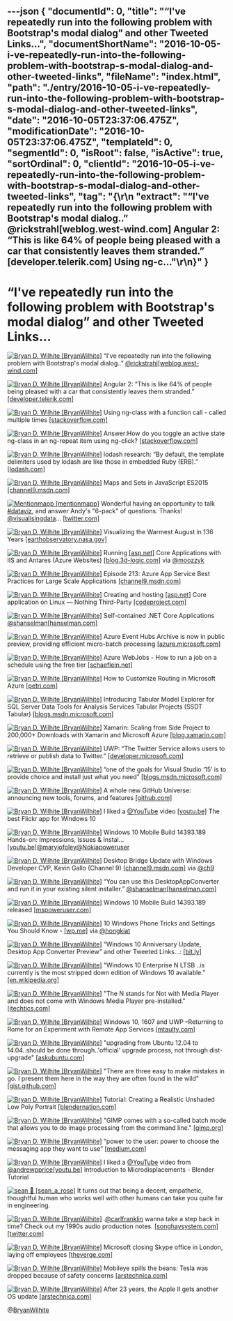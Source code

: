 ---json
{
  "documentId": 0,
  "title": "“I've repeatedly run into the following problem with Bootstrap's modal dialog” and other Tweeted Links…",
  "documentShortName": "2016-10-05-i-ve-repeatedly-run-into-the-following-problem-with-bootstrap-s-modal-dialog-and-other-tweeted-links",
  "fileName": "index.html",
  "path": "./entry/2016-10-05-i-ve-repeatedly-run-into-the-following-problem-with-bootstrap-s-modal-dialog-and-other-tweeted-links",
  "date": "2016-10-05T23:37:06.475Z",
  "modificationDate": "2016-10-05T23:37:06.475Z",
  "templateId": 0,
  "segmentId": 0,
  "isRoot": false,
  "isActive": true,
  "sortOrdinal": 0,
  "clientId": "2016-10-05-i-ve-repeatedly-run-into-the-following-problem-with-bootstrap-s-modal-dialog-and-other-tweeted-links",
  "tag": "{\r\n  \"extract\": \"“I've repeatedly run into the following problem with Bootstrap's modal dialog..” @rickstrahl[weblog.west-wind.com] Angular 2: “This is like 64% of people being pleased with a car that consistently leaves them stranded.” [developer.telerik.com] Using ng-c...\"\r\n}"
}
---

# “I've repeatedly run into the following problem with Bootstrap's modal dialog” and other Tweeted Links…

[<img alt="Bryan D. Wilhite [BryanWilhite]" src="https://songhay.blob.core.windows.net/shared-social-twitter/BryanWilhite.jpeg">](http://songhayblog.azurewebsites.net/ "Bryan D. Wilhite [BryanWilhite]") “I've repeatedly run into the following problem with Bootstrap's modal dialog..” [@rickstrahl](http://twitter.com/rickstrahl)[[weblog.west-wind.com]](https://weblog.west-wind.com/posts/2016/Sep/14/Bootstrap-Modal-Dialog-showing-under-Modal-Background)

[<img alt="Bryan D. Wilhite [BryanWilhite]" src="https://songhay.blob.core.windows.net/shared-social-twitter/BryanWilhite.jpeg">](http://songhayblog.azurewebsites.net/ "Bryan D. Wilhite [BryanWilhite]") Angular 2: “This is like 64% of people being pleased with a car that consistently leaves them stranded.” [[developer.telerik.com]](http://developer.telerik.com/featured/you-have-seriously-underestimated-angular/)

[<img alt="Bryan D. Wilhite [BryanWilhite]" src="https://songhay.blob.core.windows.net/shared-social-twitter/BryanWilhite.jpeg">](http://songhayblog.azurewebsites.net/ "Bryan D. Wilhite [BryanWilhite]") Using ng-class with a function call - called multiple times [[stackoverflow.com]](http://stackoverflow.com/q/26992193/22944?stw=2)

[<img alt="Bryan D. Wilhite [BryanWilhite]" src="https://songhay.blob.core.windows.net/shared-social-twitter/BryanWilhite.jpeg">](http://songhayblog.azurewebsites.net/ "Bryan D. Wilhite [BryanWilhite]") Answer:How do you toggle an active state ng-class in an ng-repeat item using ng-click? [[stackoverflow.com]](http://stackoverflow.com/a/25560198/22944?stw=2)

[<img alt="Bryan D. Wilhite [BryanWilhite]" src="https://songhay.blob.core.windows.net/shared-social-twitter/BryanWilhite.jpeg">](http://songhayblog.azurewebsites.net/ "Bryan D. Wilhite [BryanWilhite]") lodash research: “By default, the template delimiters used by lodash are like those in embedded Ruby (ERB).” [[lodash.com]](https://lodash.com/docs/4.15.0#templateSettings)

[<img alt="Bryan D. Wilhite [BryanWilhite]" src="https://songhay.blob.core.windows.net/shared-social-twitter/BryanWilhite.jpeg">](http://songhayblog.azurewebsites.net/ "Bryan D. Wilhite [BryanWilhite]") Maps and Sets in JavaScript ES2015 [[channel9.msdn.com]](https://channel9.msdn.com/Blogs/One-Dev-Minute/Maps-and-Sets-in-JavaScript-ES2015)

[<img alt="Mentionmapp [mentionmapp]" src="https://songhay.blob.core.windows.net/shared-social-twitter/mentionmapp.jpg">](http://www.mentionmapp.com/ "Mentionmapp [mentionmapp]") Wonderful having an opportunity to talk [#dataviz](http://twitter.com/search?q=%23dataviz), and answer Andy's "6-pack" of questions. Thanks! [@visualisingdata](http://twitter.com/visualisingdata)… [[twitter.com]](https://twitter.com/i/web/status/783397286386819072)

[<img alt="Bryan D. Wilhite [BryanWilhite]" src="https://songhay.blob.core.windows.net/shared-social-twitter/BryanWilhite.jpeg">](http://songhayblog.azurewebsites.net/ "Bryan D. Wilhite [BryanWilhite]") Visualizing the Warmest August in 136 Years [[earthobservatory.nasa.gov]](http://earthobservatory.nasa.gov/blogs/earthmatters/2016/09/12/heres-how-the-warmest-august-in-136-years-looks-in-chart-form/)

[<img alt="Bryan D. Wilhite [BryanWilhite]" src="https://songhay.blob.core.windows.net/shared-social-twitter/BryanWilhite.jpeg">](http://songhayblog.azurewebsites.net/ "Bryan D. Wilhite [BryanWilhite]") Running [[asp.net]](http://ASP.NET) Core Applications with IIS and Antares (Azure Websites) [[blog.3d-logic.com]](https://blog.3d-logic.com/2016/06/08/running-asp-net-core-applications-with-iis-and-antares/) via [@moozzyk](http://twitter.com/moozzyk)

[<img alt="Bryan D. Wilhite [BryanWilhite]" src="https://songhay.blob.core.windows.net/shared-social-twitter/BryanWilhite.jpeg">](http://songhayblog.azurewebsites.net/ "Bryan D. Wilhite [BryanWilhite]") Episode 213: Azure App Service Best Practices for Large Scale Applications [[channel9.msdn.com]](https://channel9.msdn.com/Shows/Cloud+Cover/Episode-213-Azure-App-Service-Best-Practices-for-Large-Scale-Applications)

[<img alt="Bryan D. Wilhite [BryanWilhite]" src="https://songhay.blob.core.windows.net/shared-social-twitter/BryanWilhite.jpeg">](http://songhayblog.azurewebsites.net/ "Bryan D. Wilhite [BryanWilhite]") Creating and hosting [[asp.net]](http://ASP.NET) Core application on Linux — Nothing Third-Party [[codeproject.com]](http://www.codeproject.com/Articles/1129562/Creating-and-hosting-ASP-NET-Core-application-on-L)

[<img alt="Bryan D. Wilhite [BryanWilhite]" src="https://songhay.blob.core.windows.net/shared-social-twitter/BryanWilhite.jpeg">](http://songhayblog.azurewebsites.net/ "Bryan D. Wilhite [BryanWilhite]") Self-contained .NET Core Applications [@shanselman](http://twitter.com/shanselman)[[hanselman.com]](http://www.hanselman.com/blog/SelfcontainedNETCoreApplications.aspx)

[<img alt="Bryan D. Wilhite [BryanWilhite]" src="https://songhay.blob.core.windows.net/shared-social-twitter/BryanWilhite.jpeg">](http://songhayblog.azurewebsites.net/ "Bryan D. Wilhite [BryanWilhite]") Azure Event Hubs Archive is now in public preview, providing efficient micro-batch processing [[azure.microsoft.com]](https://azure.microsoft.com/en-us/blog/azure-event-hubs-archive-in-public-preview/)

[<img alt="Bryan D. Wilhite [BryanWilhite]" src="https://songhay.blob.core.windows.net/shared-social-twitter/BryanWilhite.jpeg">](http://songhayblog.azurewebsites.net/ "Bryan D. Wilhite [BryanWilhite]") Azure WebJobs - How to run a job on a schedule using the free tier [[schaeflein.net]](http://www.schaeflein.net/azure-webjobs-free-tier/)

[<img alt="Bryan D. Wilhite [BryanWilhite]" src="https://songhay.blob.core.windows.net/shared-social-twitter/BryanWilhite.jpeg">](http://songhayblog.azurewebsites.net/ "Bryan D. Wilhite [BryanWilhite]") How to Customize Routing in Microsoft Azure [[petri.com]](https://www.petri.com/how-to-customize-routing-microsoft-azure)

[<img alt="Bryan D. Wilhite [BryanWilhite]" src="https://songhay.blob.core.windows.net/shared-social-twitter/BryanWilhite.jpeg">](http://songhayblog.azurewebsites.net/ "Bryan D. Wilhite [BryanWilhite]") Introducing Tabular Model Explorer for SQL Server Data Tools for Analysis Services Tabular Projects (SSDT Tabular) [[blogs.msdn.microsoft.com]](https://blogs.msdn.microsoft.com/analysisservices/2016/08/16/introducing-tabular-model-explorer-for-sql-server-data-tools-for-analysis-services-tabular-projects-ssdt-tabular/)

[<img alt="Bryan D. Wilhite [BryanWilhite]" src="https://songhay.blob.core.windows.net/shared-social-twitter/BryanWilhite.jpeg">](http://songhayblog.azurewebsites.net/ "Bryan D. Wilhite [BryanWilhite]") Xamarin: Scaling from Side Project to 200,000+ Downloads with Xamarin and Microsoft Azure [[blog.xamarin.com]](https://blog.xamarin.com/scaling-from-side-project-to-200000-downloads-with-xamarin-and-microsoft-azure/)

[<img alt="Bryan D. Wilhite [BryanWilhite]" src="https://songhay.blob.core.windows.net/shared-social-twitter/BryanWilhite.jpeg">](http://songhayblog.azurewebsites.net/ "Bryan D. Wilhite [BryanWilhite]") UWP: “The Twitter Service allows users to retrieve or publish data to Twitter.” [[developer.microsoft.com]](https://developer.microsoft.com/en-us/windows/uwp-community-toolkit/services/twitter)

[<img alt="Bryan D. Wilhite [BryanWilhite]" src="https://songhay.blob.core.windows.net/shared-social-twitter/BryanWilhite.jpeg">](http://songhayblog.azurewebsites.net/ "Bryan D. Wilhite [BryanWilhite]") “one of the goals for Visual Studio ‘15’ is to provide choice and install just what you need” [[blogs.msdn.microsoft.com]](https://blogs.msdn.microsoft.com/heaths/2016/09/15/changes-to-visual-studio-15-setup/)

[<img alt="Bryan D. Wilhite [BryanWilhite]" src="https://songhay.blob.core.windows.net/shared-social-twitter/BryanWilhite.jpeg">](http://songhayblog.azurewebsites.net/ "Bryan D. Wilhite [BryanWilhite]") A whole new GitHub Universe: announcing new tools, forums, and features [[github.com]](https://github.com/blog/2256-a-whole-new-github-universe-announcing-new-tools-forums-and-features)

[<img alt="Bryan D. Wilhite [BryanWilhite]" src="https://songhay.blob.core.windows.net/shared-social-twitter/BryanWilhite.jpeg">](http://songhayblog.azurewebsites.net/ "Bryan D. Wilhite [BryanWilhite]") I liked a [@YouTube](http://twitter.com/YouTube) video [[youtu.be]](http://youtu.be/Kw_CpdPQVwA?a) The best Flickr app for Windows 10

[<img alt="Bryan D. Wilhite [BryanWilhite]" src="https://songhay.blob.core.windows.net/shared-social-twitter/BryanWilhite.jpeg">](http://songhayblog.azurewebsites.net/ "Bryan D. Wilhite [BryanWilhite]") Windows 10 Mobile Build 14393.189 Hands-on: Impressions, Issues & Instal... [[youtu.be]](https://youtu.be/CtA01LqwRBs)[@maryjofoley](http://twitter.com/maryjofoley)[@Nokiapoweruser](http://twitter.com/Nokiapoweruser)

[<img alt="Bryan D. Wilhite [BryanWilhite]" src="https://songhay.blob.core.windows.net/shared-social-twitter/BryanWilhite.jpeg">](http://songhayblog.azurewebsites.net/ "Bryan D. Wilhite [BryanWilhite]") Desktop Bridge Update with Windows Developer CVP, Kevin Gallo (Channel 9) [[channel9.msdn.com]](https://channel9.msdn.com/Blogs/WindowsDev/Desktop-Bridge-Update-with-Windows-Developer-CVP-Kevin-Gallo) via [@ch9](http://twitter.com/ch9)

[<img alt="Bryan D. Wilhite [BryanWilhite]" src="https://songhay.blob.core.windows.net/shared-social-twitter/BryanWilhite.jpeg">](http://songhayblog.azurewebsites.net/ "Bryan D. Wilhite [BryanWilhite]") “You can use this DesktopAppConverter and run it in your existing silent installer.” [@shanselman](http://twitter.com/shanselman)[[hanselman.com]](http://www.hanselman.com/blog/PuttingMyVB6WindowsAppsInTheWindows10StoreProjectCentennial.aspx)

[<img alt="Bryan D. Wilhite [BryanWilhite]" src="https://songhay.blob.core.windows.net/shared-social-twitter/BryanWilhite.jpeg">](http://songhayblog.azurewebsites.net/ "Bryan D. Wilhite [BryanWilhite]") Windows 10 Mobile Build 14393.189 released [[mspoweruser.com]](https://mspoweruser.com/windows-10-mobile-build-14393-189-released/)

[<img alt="Bryan D. Wilhite [BryanWilhite]" src="https://songhay.blob.core.windows.net/shared-social-twitter/BryanWilhite.jpeg">](http://songhayblog.azurewebsites.net/ "Bryan D. Wilhite [BryanWilhite]") 10 Windows Phone Tricks and Settings You Should Know - [[wp.me]](http://wp.me/p4uxU-62q) via [@hongkiat](http://twitter.com/hongkiat)

[<img alt="Bryan D. Wilhite [BryanWilhite]" src="https://songhay.blob.core.windows.net/shared-social-twitter/BryanWilhite.jpeg">](http://songhayblog.azurewebsites.net/ "Bryan D. Wilhite [BryanWilhite]") “Windows 10 Anniversary Update, Desktop App Converter Preview” and other Tweeted Links…: [[bit.ly]](http://bit.ly/2cDzhHy)

[<img alt="Bryan D. Wilhite [BryanWilhite]" src="https://songhay.blob.core.windows.net/shared-social-twitter/BryanWilhite.jpeg">](http://songhayblog.azurewebsites.net/ "Bryan D. Wilhite [BryanWilhite]") "Windows 10 Enterprise N LTSB ..is currently is the most stripped down edition of Windows 10 available." [[en.wikipedia.org]](https://en.wikipedia.org/wiki/Windows_10_editions)

[<img alt="Bryan D. Wilhite [BryanWilhite]" src="https://songhay.blob.core.windows.net/shared-social-twitter/BryanWilhite.jpeg">](http://songhayblog.azurewebsites.net/ "Bryan D. Wilhite [BryanWilhite]") "The N stands for Not with Media Player and does not come with Windows Media Player pre-installed." [[itechtics.com]](https://www.itechtics.com/difference-between-windows-10-pro-vl-n-editions/)

[<img alt="Bryan D. Wilhite [BryanWilhite]" src="https://songhay.blob.core.windows.net/shared-social-twitter/BryanWilhite.jpeg">](http://songhayblog.azurewebsites.net/ "Bryan D. Wilhite [BryanWilhite]") Windows 10, 1607 and UWP –Returning to Rome for an Experiment with Remote App Services [[mtaulty.com]](https://mtaulty.com/2016/09/15/windows-10-1607-and-uwp-returning-to-rome-for-an-experiment-with-remote-app-services/)

[<img alt="Bryan D. Wilhite [BryanWilhite]" src="https://songhay.blob.core.windows.net/shared-social-twitter/BryanWilhite.jpeg">](http://songhayblog.azurewebsites.net/ "Bryan D. Wilhite [BryanWilhite]") "upgrading from Ubuntu 12.04 to 14.04..should be done through..'official' upgrade process, not through dist-upgrade" [[askubuntu.com]](http://askubuntu.com/a/602?stw=2)

[<img alt="Bryan D. Wilhite [BryanWilhite]" src="https://songhay.blob.core.windows.net/shared-social-twitter/BryanWilhite.jpeg">](http://songhayblog.azurewebsites.net/ "Bryan D. Wilhite [BryanWilhite]") "There are three easy to make mistakes in go. I present them here in the way they are often found in the wild" [[gist.github.com]](https://gist.github.com/lavalamp/4bd23295a9f32706a48f)

[<img alt="Bryan D. Wilhite [BryanWilhite]" src="https://songhay.blob.core.windows.net/shared-social-twitter/BryanWilhite.jpeg">](http://songhayblog.azurewebsites.net/ "Bryan D. Wilhite [BryanWilhite]") Tutorial: Creating a Realistic Unshaded Low Poly Portrait [[blendernation.com]](http://www.blendernation.com/2016/09/17/tutorial-creating-realistic-unshaded-low-poly-portrait/)

[<img alt="Bryan D. Wilhite [BryanWilhite]" src="https://songhay.blob.core.windows.net/shared-social-twitter/BryanWilhite.jpeg">](http://songhayblog.azurewebsites.net/ "Bryan D. Wilhite [BryanWilhite]") "GIMP comes with a so-called batch mode that allows you to do image processing from the command line." [[gimp.org]](https://www.gimp.org/tutorials/Basic_Batch/)

[<img alt="Bryan D. Wilhite [BryanWilhite]" src="https://songhay.blob.core.windows.net/shared-social-twitter/BryanWilhite.jpeg">](http://songhayblog.azurewebsites.net/ "Bryan D. Wilhite [BryanWilhite]") “power to the user: power to choose the messaging app they want to use” [[medium.com]](https://medium.com/@RiotChat/lets-riot-f5b0aa99dc8e)

[<img alt="Bryan D. Wilhite [BryanWilhite]" src="https://songhay.blob.core.windows.net/shared-social-twitter/BryanWilhite.jpeg">](http://songhayblog.azurewebsites.net/ "Bryan D. Wilhite [BryanWilhite]") I liked a [@YouTube](http://twitter.com/YouTube) video from [@andrewpprice](http://twitter.com/andrewpprice)[[youtu.be]](http://youtu.be/dRzzaRvVDng?a) Introduction to Microdisplacements - Blender Tutorial

[<img alt="sean 🌹 [sean_a_rose]" src="https://songhay.blob.core.windows.net/shared-social-twitter/sean_a_rose.jpg">](http://seanrose.co/ "sean 🌹 [sean_a_rose]") It turns out that being a decent, empathetic, thoughtful human who works well with other humans can take you quite far in engineering.

[<img alt="Bryan D. Wilhite [BryanWilhite]" src="https://songhay.blob.core.windows.net/shared-social-twitter/BryanWilhite.jpeg">](http://songhayblog.azurewebsites.net/ "Bryan D. Wilhite [BryanWilhite]") .[@carlfranklin](http://twitter.com/carlfranklin) wanna take a step back in time? Check out my 1990s audio production notes. [[songhaysystem.com]](http://songhaysystem.com/#/kb/segment/65)[[twitter.com]](https://twitter.com/BryanWilhite/status/776933608711790592/photo/1)

[<img alt="Bryan D. Wilhite [BryanWilhite]" src="https://songhay.blob.core.windows.net/shared-social-twitter/BryanWilhite.jpeg">](http://songhayblog.azurewebsites.net/ "Bryan D. Wilhite [BryanWilhite]") Microsoft closing Skype office in London, laying off employees [[theverge.com]](http://www.theverge.com/2016/9/17/12951996/skype-london-office-closing-layoffs)

[<img alt="Bryan D. Wilhite [BryanWilhite]" src="https://songhay.blob.core.windows.net/shared-social-twitter/BryanWilhite.jpeg">](http://songhayblog.azurewebsites.net/ "Bryan D. Wilhite [BryanWilhite]") Mobileye spills the beans: Tesla was dropped because of safety concerns [[arstechnica.com]](http://arstechnica.com/cars/2016/09/tesla-dropped-by-mobileye-for-pushing-the-envelope-in-terms-of-safety/)

[<img alt="Bryan D. Wilhite [BryanWilhite]" src="https://songhay.blob.core.windows.net/shared-social-twitter/BryanWilhite.jpeg">](http://songhayblog.azurewebsites.net/ "Bryan D. Wilhite [BryanWilhite]") After 23 years, the Apple II gets another OS update [[arstechnica.com]](http://arstechnica.com/information-technology/2016/09/after-23-years-the-apple-ii-gets-another-os-update/)

@[BryanWilhite](https://twitter.com/BryanWilhite)
